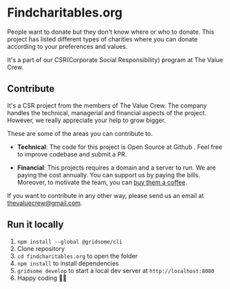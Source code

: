 # Findcharitables.org

People want to donate but they don't know where or who to donate. This project has listed different types of charities where you can donate according to your preferences and values.

It's a part of our CSR(Corporate Social Responsibility) program at The Value Crew.

## Contribute
It's a CSR project from the members of The Value Crew. The company handles the technical, managerial and financial aspects of the project. However, we really appreciate your help to grow bigger.

These are some of the areas you can contribute to.

- **Technical**: The code for this project is Open Source at Github . Feel free to improve codebase and submit a PR.

- **Financial**: This projects requires a domain and a server to run. We are paying the cost annually. You can support us by paying the bills. Moreover, to motivate the team, you can [buy them a coffee](https://www.buymeacoffee.com/findcharitable).

If you want to contribute in any other way, please send us an email at thevaluecrew@gmail.com.

## Run it locally

1. `npm install --global @gridsome/cli`
2. Clone repository
3. `cd findcharitables.org` to open the folder
4. `npm install` to install dependencies
5. `gridsome develop` to start a local dev server at `http://localhost:8080`
6. Happy coding 🎉🙌